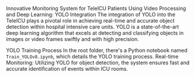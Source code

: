 Innovative Monitoring System for TeleICU Patients Using Video Processing and Deep Learning:
YOLO Integration
The integration of YOLO into the TeleICU plays a pivotal role in achieving real-time and accurate object detection within hospital intensive care units. YOLO is a state-of-the-art deep learning algorithm that excels at detecting and classifying objects in images or video frames swiftly and with high precision.

YOLO Training Process
In the root folder, there's a Python notebook named `Train_YOLOv8.ipynb`, which details the YOLO training process.
Real-time Monitoring: Utilizing YOLO for object detection, the system ensures fast and accurate identification of events within ICU rooms.
